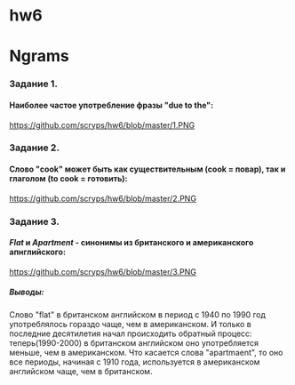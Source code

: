 # hw6
# Ngrams 
### Задание 1.
#### Наиболее частое употребление фразы "due to the": 
https://github.com/scryps/hw6/blob/master/1.PNG
### Задание 2. 
#### Слово "cook" может быть как существительным (cook = повар), так и глаголом (to cook = готовить):
https://github.com/scryps/hw6/blob/master/2.PNG
### Задание 3. 
#### _Flat_ и _Apartment_ - синонимы из британского и американского апнглийского: 
https://github.com/scryps/hw6/blob/master/3.PNG
##### Выводы: 
Слово "flat" в британском английском в период с 1940 по 1990 год употреблялось гораздо чаще, чем в американском. И только в последние десятилетия начал происходить обратный процесс: теперь(1990-2000) в британском английском оно употребляется меньше, чем в американском. Что касается слова "apartmaent", то оно все периоды, начиная с 1910 года, используется в американском английском чаще, чем в британском. 
